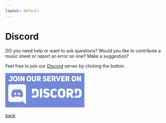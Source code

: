 ```yaml
---
layout: default
---
```


<h1>Discord</h1>

<p>DO you need help or want to ask questions? Would you like to contribute a music sheet or report an error on one? Make a suggestion?</p> 
Feel free to join our <a href="https://discord.gg/XHvs37T" target="_blank">Discord</a> server by clicking the button.

<a href="https://discord.gg/XHvs37T" target="_blank"><img src="./assets/images/join-discord.jpg"></a>

[back](./)
